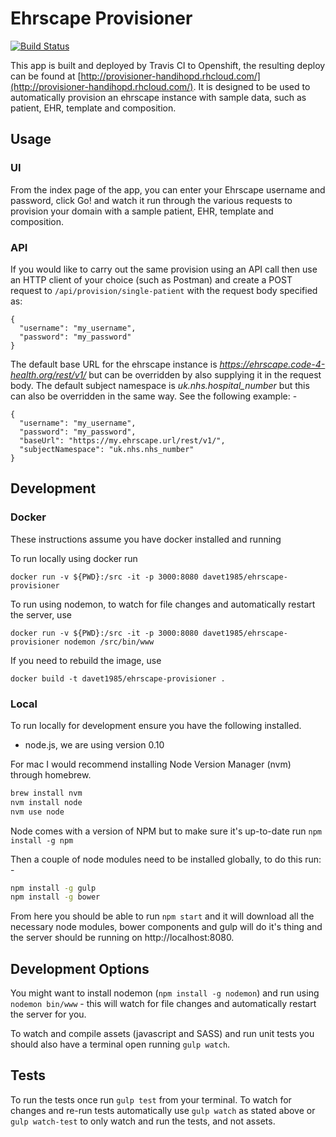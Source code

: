 # Ehrscape Provisioner

[![Build Status](https://travis-ci.org/handihealth/ehrscape-provisioner.svg?branch=master)](https://travis-ci.org/handihealth/ehrscape-provisioner)

This app is built and deployed by Travis CI to Openshift, the resulting deploy can be found at [http://provisioner-handihopd.rhcloud.com/](http://provisioner-handihopd.rhcloud.com/). It is designed to be used to automatically provision an ehrscape instance with sample data, such as patient, EHR, template and composition.

## Usage

### UI

From the index page of the app, you can enter your Ehrscape username and password, click Go! and watch it run through the various requests to provision your domain with a sample patient, EHR, template and composition.

### API

If you would like to carry out the same provision using an API call then use an HTTP client of your choice (such as Postman) and create a POST request to `/api/provision/single-patient` with the request body specified as:

```
{
  "username": "my_username",
  "password": "my_password"
}
```

The default base URL for the ehrscape instance is _https://ehrscape.code-4-health.org/rest/v1/_ but can be overridden by also supplying it in the request body. The default subject namespace is _uk.nhs.hospital_number_ but this can also be overridden in the same way. See the following example: -

```
{
  "username": "my_username",
  "password": "my_password",
  "baseUrl": "https://my.ehrscape.url/rest/v1/",
  "subjectNamespace": "uk.nhs.nhs_number"
}
```

## Development

### Docker

These instructions assume you have docker installed and running

To run locally using docker run

```
docker run -v ${PWD}:/src -it -p 3000:8080 davet1985/ehrscape-provisioner
```

To run using nodemon, to watch for file changes and automatically restart the server, use

```
docker run -v ${PWD}:/src -it -p 3000:8080 davet1985/ehrscape-provisioner nodemon /src/bin/www
```

If you need to rebuild the image, use

```
docker build -t davet1985/ehrscape-provisioner .
```

### Local

To run locally for development ensure you have the following installed.

* node.js, we are using version 0.10

For mac I would recommend installing Node Version Manager (nvm) through homebrew.

```sh
brew install nvm
nvm install node
nvm use node
```

Node comes with a version of NPM but to make sure it's up-to-date run `npm install -g npm`

Then a couple of node modules need to be installed globally, to do this run: -

```sh
npm install -g gulp
npm install -g bower
```

From here you should be able to run `npm start` and it will download all the necessary node modules, bower components and gulp will do it's thing and the server should be running on http://localhost:8080.

## Development Options

You might want to install nodemon (`npm install -g nodemon`) and run using `nodemon bin/www` - this will watch for file changes and automatically restart the server for you.

To watch and compile assets (javascript and SASS) and run unit tests you should also have a terminal open running `gulp watch`.

## Tests

To run the tests once run `gulp test` from your terminal. To watch for changes and re-run tests automatically use `gulp watch` as stated above or `gulp watch-test` to only watch and run the tests, and not assets.
